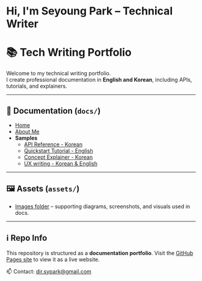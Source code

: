 # Hi, I'm Seyoung Park – Technical Writer

# 📚 Tech Writing Portfolio

Welcome to my technical writing portfolio.  
I create professional documentation in **English and Korean**, including APIs, tutorials, and explainers.

---

## 📖 Documentation (`docs/`)
- [Home](./docs/index.md)
- [About Me](./docs/about.md)
- **Samples**
  - [API Reference - Korean](./docs/samples/api-reference/index.md)
  - [Quickstart Tutorial - English](./docs/samples/tutorial-quickstart/index.md)
  - [Concept Explainer - Korean](./docs/samples/concept-explainer/index.md)
  - [UX writing - Korean & English](./docs/samples/ux-writing/index.md)

---

## 🖼 Assets (`assets/`)
- [Images folder](./assets/images) – supporting diagrams, screenshots, and visuals used in docs.

---

## ℹ️ Repo Info
This repository is structured as a **documentation portfolio**.
Visit the [GitHub Pages site](./docs/index.md) to view it as a live website.

📫 Contact: dir.sypark@gmail.com

